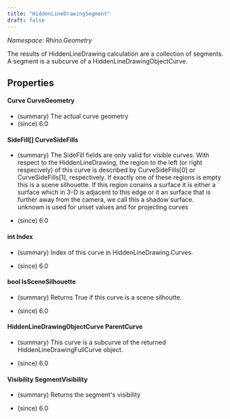 ```yaml
---
title: "HiddenLineDrawingSegment"
draft: false
---
```


*Namespace: Rhino.Geometry*

   The results of HiddenLineDrawing calculation are a collection of segments.
   A segment is a subcurve of a HiddenLineDrawingObjectCurve.
   
## Properties
#### Curve CurveGeometry
- (summary)  The actual curve geometry 
- (since) 6.0
#### SideFill[] CurveSideFills
- (summary) 
     The SideFill fields are only valid for visible curves.
     With respect to the HiddenLineDrawing, the region to the left (or right respecively) of this curve is
     described by CurveSideFills[0] or CurveSideFills[1], respectively.  If exactly one of these regions is empty 
     this is a scene silhouette. If this region conains a surface it is either a surface which in 3-D is adjacent 
     to this edge or it an surface that is further away from the camera, we call this a shadow surface.  
     unknown is used for unset values and for projecting curves
     
- (since) 6.0
#### int Index
- (summary) 
     Index of this curve in HiddenLineDrawing.Curves.
     
- (since) 6.0
#### bool IsSceneSilhouette
- (summary) 
     Returns True if this curve is a scene silhoutte.
     
- (since) 6.0
#### HiddenLineDrawingObjectCurve ParentCurve
- (summary) 
     This curve is a subcurve of the returned HiddenLineDrawingFullCurve object.
     
- (since) 6.0
#### Visibility SegmentVisibility
- (summary) 
     Returns the segment's visibility
     
- (since) 6.0
